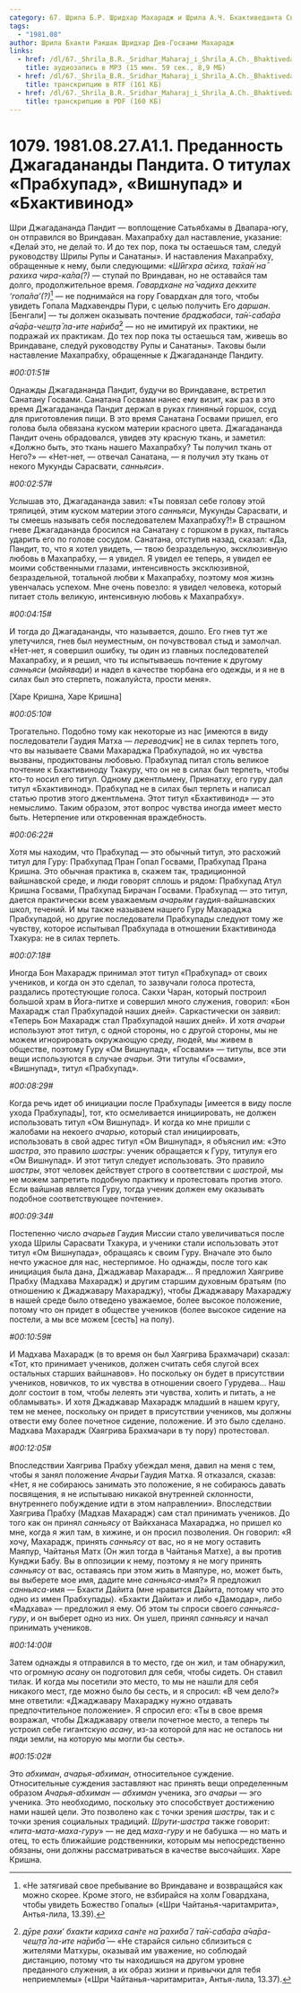 ```yaml
---
category: 67. Шрила Б.Р. Шридхар Махарадж и Шрила А.Ч. Бхактиведанта Свами Прабхупада
tags:
  - "1981.08"
author: Шрила Бхакти Ракшак Шридхар Дев-Госвами Махарадж
links:
  - href: /dl/67._Shrila_B.R._Sridhar_Maharaj_i_Shrila_A.Ch._Bhaktivedanta_Svami_Prabhupada/1079_1981.08.27.A1.1_SridharMj_Predannost_Dzhagadanandy_Pandita_O_titulah_Prabhupad_Vishnupad_i_Bhaktivinod.mp3
    title: аудиозапись в MP3 (15 мин. 59 сек., 8,9 МБ)
  - href: /dl/67._Shrila_B.R._Sridhar_Maharaj_i_Shrila_A.Ch._Bhaktivedanta_Svami_Prabhupada/1079_1981.08.27.A1.1_SridharMj_Predannost_Dzhagadanandy_Pandita_O_titulah_Prabhupad_Vishnupad_i_Bhaktivinod.rtf
    title: транскрипцию в RTF (161 КБ)
  - href: /dl/67._Shrila_B.R._Sridhar_Maharaj_i_Shrila_A.Ch._Bhaktivedanta_Svami_Prabhupada/1079_1981.08.27.A1.1_SridharMj_Predannost_Dzhagadanandy_Pandita_O_titulah_Prabhupad_Vishnupad_i_Bhaktivinod.pdf
    title: транскрипцию в PDF (160 КБ)
---
```


# 1079. 1981.08.27.A1.1. Преданность Джагадананды Пандита. О титулах «Прабхупад», «Вишнупад» и «Бхактивинод»

Шри Джагадананда Пандит — воплощение Сатьябхамы в Двапара-югу, он отправился во Вриндаван. Махапрабху дал наставление, указание: «Делай это, не делай то. И до тех пор, пока ты остаешься там, следуй руководству Шрилы Рупы и Санатаны». И наставления Махапрабху, обращенные к нему, были следующими: «*Ш́ӣгхра а̄сиха, та̄ха̄н̇ на̄ рахиха чира-ка̄ла(?)* — ступай по Вриндаван, но не оставайся там долго, продолжительное время. *Говардхане на̄ чад̣иха декхите ‘гопа̄ла’(?)*[^_ftn1] — не поднимайся на гору Говардхан для того, чтобы увидеть Гопала Мадхавендры Пури, с целью получить Его *даршан*. [Бенгали] — ты должен оказывать почтение *браджабаси*, *та̄н̇-саба̄ра а̄ча̄ра-чеш̣т̣а̄ ла-ите на̄риба̄*[^_ftn2] — но не имитируй их практики, не подражай их практикам. До тех пор пока ты остаешься там, живешь во Вриндаване, следуй руководству Рупы и Санатаны». Таковы были наставление Махапрабху, обращенные к Джагадананде Пандиту.

*#00:01:51#*

Однажды Джагадананда Пандит, будучи во Вриндаване, встретил Санатану Госвами. Санатана Госвами нанес ему визит, как раз в это время Джагадананда Пандит держал в руках глиняный горшок, ссуд для приготовления пищи. В это время Санатана Госвами пришел, его голова была обвязана куском материи красного цвета. Джагадананда Пандит очень обрадовался, увидев эту красную ткань, и заметил: «Должно быть, это ткань нашего Махапрабху? Ты получил ткань от Него?» — «Нет-нет, — отвечал Санатана, — я получил эту ткань от некого Мукунды Сарасвати, *санньяси*».

*#00:02:57#*

Услышав это, Джагадананда завил: «Ты повязал себе голову этой тряпицей, этим куском материи этого *санньяси*, Мукунды Сарасвати, и ты смеешь называть себя последователем Махапрабху?!» В страшном гневе Джагадананда бросился на Санатану с горшком в руках, пытаясь ударить его по голове сосудом. Санатана, отступив назад, сказал: «Да, Пандит, то, что я хотел увидеть, — твою безраздельную, эксклюзивную любовь в Махапрабху, — я увидел. Я увидел ее теперь, я увидел ее моими собственными глазами, интенсивность эксклюзивной, безраздельной, тотальной любви к Махапрабху, поэтому моя жизнь увенчалась успехом. Мне очень повезло: я увидел человека, который питает столь великую, интенсивную любовь к Махапрабху».

*#00:04:15#*

И тогда до Джагадананды, что называется, дошло. Его гнев тут же улетучился, гнев был неуместным, он почувствовал стыд и замолчал. «Нет-нет, я совершил ошибку, ты один из главных последователей Махапрабху, и я решил, что ты испытываешь почтение к другому *санньяси* (*майявади*) и надел в качестве тюрбана его одежды, и я не в силах был это стерпеть, пожалуйста, прости меня».

[Харе Кришна, Харе Кришна]

*#00:05:10#*

Трогательно. Подобно тому как некоторые из нас [имеются в виду последователи Гаудия Матха — *переводчик*] не в силах терпеть того, что вы называете Свами Махараджа Прабхупадой, но их чувства вызваны, продиктованы любовью. Прабхупад питал столь великое почтение к Бхактивиноду Тхакуру, что он не в силах был терпеть, чтобы кто-то носил его титул. Одному джентльмену, Приянатху, его гуру дал титул «Бхактивинод». Прабхупад не в силах был терпеть и написал статью против этого джентльмена. Этот титул «Бхактивинод» — это немыслимо. Таким образом, этот вопрос чувства иногда имеет место быть. Нетерпение или откровенная враждебность.

*#00:06:22#*

Хотя мы находим, что Прабхупад — это обычный титул, это расхожий титул для Гуру: Прабхупад Пран Гопал Госвами, Прабхупад Прана Кришна. Это обычная практика в, скажем так, традиционной вайшнавской среде, и люди говорят сплошь и рядом: Прабхупад Атул Кришна Госвами, Прабхупад Бирачан Госвами. Прабхупад — это титул, дается практически всем уважаемым *ачарьям* гаудия-вайшнавских школ, течений. И мы также называем нашего Гуру Махараджа Прабхупадой, но другие последователи Прабхупады следуют тому же чувству, которое испытывал Прабхупада в отношении Бхактивинода Тхакура: не в силах терпеть.

*#00:07:18#*

Иногда Бон Махарадж принимал этот титул «Прабхупад» от своих учеников, и когда он это сделал, то зазвучали голоса протеста, раздались протестующие голоса. Сакхи Чаран, который построил большой храм в Йога-питхе и совершил много служения, говорил: «Бон Махарадж стал Прабхупадой наших дней». Саркастически он заявил: «Теперь Бон Махарадж стал Прабхупадой наших дней». И хотя *ачарьи* используют этот титул, с одной стороны, но с другой стороны, мы не можем игнорировать окружающую среду, людей, мы живем в обществе, поэтому Гуру «Ом Вишнупад», «Госвами» — титулы, все эти вещи используются в случае *ачарьи*. Эти титулы «Госвами», «Вишнупад», титул «Прабхупад».

*#00:08:29#*

Когда речь идет об инициации после Прабхупады [имеется в виду после ухода Прабхупады], тот, кто осмеливается инициировать, не должен использовать титул «Ом Вишнупад». И когда ко мне пришли с жалобами на некоего *ачарью*, который стал инициировать, использовать в свой адрес титул «Ом Вишнупад», я объяснил им: «Это *шастра*, это правило *шастры*: ученик обращается к Гуру, титулуя его «Ом Вишнупад». И этот титул следует использовать. Это правило *шастры*, этот человек действует строго в соответствии с *шастрой*, мы не можем запретить подобную практику и протестовать против этого. Если вайшнав является Гуру, тогда ученик должен ему оказывать подобное соответствующее почтение».

*#00:09:34#*

Постепенно число *ачарьев* Гаудия Миссии стало увеличиваться после ухода Шрилы Сарасвати Тхакура, и ученики стали использовать этот титул «Ом Вишнупада», обращаясь к своим Гуру. Вначале это было нечто ужасное для нас, нестерпимое. Но однажды, после того как инициация была дана, Джаджавар Махарадж… Я предложил Хаягриве Прабху (Мадхава Махарадж) и другим старшим духовным братьям (по отношению к Джаджавару Махараджу), чтобы Джаджавару Махараджу в нашей среде было отведено уважаемое, более высокое положение, потому что он придет в обществе учеников (более высокое сидение на постели, а мы все можем [сесть] на полу).

*#00:10:59#*

И Мадхава Махарадж (в то время он был Хаягрива Брахмачари) сказал: «Тот, кто принимает учеников, должен считать себя слугой всех остальных старших вайшнавов». Но поскольку он будет в присутствии учеников, новичков, то их чувства в отношении своего Гурудева… Наш долг состоит в том, чтобы лелеять эти чувства, холить и питать, а не обламывать». И хотя Джаджавар Махарадж младший в нашем кругу, тем не менее, поскольку он придет в присутствии учеников, мы должны отвести ему более почетное сидение, положение. И это было сделано. Мадхава Махарадж (Хаягрива Брахмачари в ту пору) протестовал.

*#00:12:05#*

Впоследствии Хаягрива Прабху убеждал меня, давил на меня с тем, чтобы я занял положение *Ачарьи* Гаудия Матха. Я отказался, сказав: «Нет, я не собираюсь занимать это положение, я не собираюсь давать посвящения, я не испытываю никакой внутренней склонности, внутреннего побуждение идти в этом направлении». Впоследствии Хаягрива Прабху (Мадхав Махарадж) сам стал принимать учеников. До того как он принял *санньясу* от Вайкханаса Махараджа, но пришел ко мне, когда я жил там, в хижине, и он просил позволения. Он говорил: «Я хочу, Махарадж, принять *санньясу* от вас, но я не могу оставить Маяпур, Чайтанья Матх (Он жил тогда в Чайтанья Матхе), а вы против Кунджи Бабу. Вы в оппозиции к нему, поэтому я не могу принять *санньясу* от вас, оставаясь при этом жить в Маяпуре, но, может быть, вы выберете мое имя, дадите мне *санньяса*-имя?» Я предложил *санньяса*-имя — Бхакти Дайита (мне нравится Дайита, потому что это одно из имен Прабхупады). «Бхакти Дайита» и либо «Дамодар», либо «Мадхава» — предложил я ему. Об этом ты спроси своего *санньяса-гуру*, и он выберет одно из них. Он ушел, принял *санньясу* и начал принимать учеников.

*#00:14:00#*

Затем однажды я отправился в то место, где он жил, и там обнаружил, что огромную *асану* он подготовил для себя, чтобы сидеть. Он ставил тилак. И когда мы посетили это место, то мы не нашли для себя никакого мест, где можно было бы сесть, и я спросил: «В чем дело?» мне ответили: «Джаджавару Махараджу нужно отдавать предпочтительное положение». Я спросил его: «Ты в свое время возражал, чтобы Джаджавару отвели почетное место, а теперь ты устроил себе гигантскую *асану*, из-за которой для нас не осталось ни пяди земли, на которую мы могли бы сесть».

*#00:15:02#*

Это *абхиман*, *ачарья-абхиман*, относительное суждение. Относительные суждения заставляют нас принять вещи определенным образом *Ачарья-абхиман* — *абхиман* ученика, эго *ачарьи* — эго ученика. Это необходимо, поскольку это способствует достижению нами нашей цели. Это позволено как с точки зрения *шастры*, так и с точки зрения социальных традиций. *Шрути-шастра* также говорит: «*пита-мата-маха-гуру*» — не дед *маха-гуру* и не бабушка — но мать и отец, то есть ближайшие родственники, которым мы непосредственно обязаны, они должны рассматриваться в качестве высочайших. Харе Кришна.



[^_ftn1]: «Не затягивай свое пребывание во Вриндаване и возвращайся как можно скорее. Кроме этого, не взбирайся на холм Говардхана, чтобы увидеть Божество Гопалы» («Шри Чайтанья-чаритамрита», Антья-лила, 13.39).

[^_ftn2]: *дӯре рахи’ бхакти кариха сан̇ге на̄ рахиба̄ / та̄н̇-саба̄ра а̄ча̄ра-чеш̣т̣а̄ ла-ите на̄риба̄* — «Не старайся сильно сблизиться с жителями Матхуры, оказывай им уважение, но соблюдай дистанцию, потому что ты находишься на другом уровне преданного служения, а их образ жизни и привычки для тебя неприемлемы» («Шри Чайтанья-чаритамрита», Антья-лила, 13.37).

